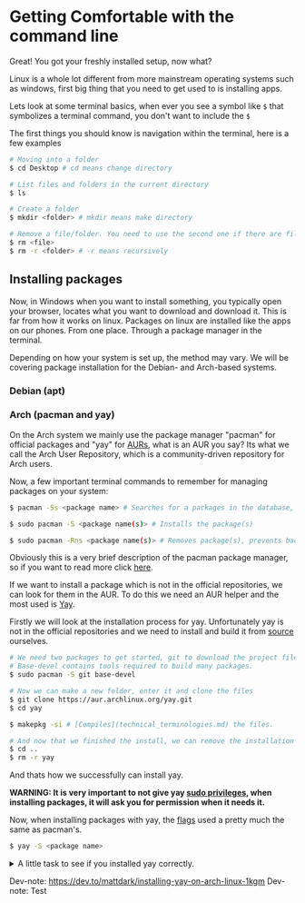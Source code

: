 # Getting Comfortable with the command line

Great! You got your freshly installed setup, now what?

Linux is a whole lot different from more mainstream operating systems such as windows, first big thing that you need to get used to is installing apps.

Lets look at some terminal basics, when ever you see a symbol like `$` that symbolizes a terminal command, you don't want to include the `$`

The first things you should know is navigation within the terminal, here is a few examples

```bash
# Moving into a folder
$ cd Desktop # cd means change directory

# List files and folders in the current directory
$ ls

# Create a folder
$ mkdir <folder> # mkdir means make directory

# Remove a file/folder. You need to use the second one if there are files in the folder
$ rm <file>
$ rm -r <folder> # -r means recursively 
```

## Installing packages

Now, in Windows when you want to install something, you typically open your browser, locates what you want to download and download it.
This is far from how it works on linux. Packages on linux are installed like the apps on our phones. From one place. Through a package manager in the terminal.

Depending on how your system is set up, the method may vary. We will be covering package installation for the Debian- and Arch-based systems.

### Debian (apt)

### Arch (pacman and yay)

On the Arch system we mainly use the package manager "pacman" for official packages and "yay" for [AURs](https://wiki.archlinux.org/title/Arch_User_Repository), what is an AUR you say? Its what we call the Arch User Repository, which is a community-driven repository for Arch users.

Now, a few important terminal commands to remember for managing packages on your system:

```bash
$ pacman -Ss <package name> # Searches for a packages in the database, searches both in packages' names and descriptions
```

```bash
$ sudo pacman -S <package name(s)> # Installs the package(s) 
```

```bash
$ sudo pacman -Rns <package name(s)> # Removes package(s), prevents backups and dependencies which are no longer needed
```

Obviously this is a very brief description of the pacman package manager, so if you want to read more click [here](https://wiki.archlinux.org/title/Pacman).

If we want to install a package which is not in the official repositories, we can look for them in the AUR.
To do this we need an AUR helper and the most used is [Yay](https://github.com/Jguer/yay).

Firstly we will look at the installation process for yay. Unfortunately yay is not in the official repositories and we need to install and build it from [source](technical_terminologies.md) ourselves.

```bash
# We need two packages to get started, git to download the project files and base-devel to compile.
# Base-devel contains tools required to build many packages.
$ sudo pacman -S git base-devel

# Now we can make a new folder, enter it and clone the files
$ git clone https://aur.archlinux.org/yay.git
$ cd yay

$ makepkg -si # [Compiles](technical_terminologies.md) the files.

# And now that we finished the install, we can remove the installation files again.
$ cd ..
$ rm -r yay
```

And thats how we successfully can install yay.

**WARNING: It is very important to not give yay [sudo privileges](technical_terminologies.md), when installing packages, it will ask you for permission when it needs it.**

Now, when installing packages with yay, the [flags](technical_terminologies.md) used a pretty much the same as pacman's.

```bash
$ yay -S <package name>
```

<details closed="closed">
  <summary>A little task to see if you installed yay correctly.</summary>

  <p>We want to make sure that we have yay correctly installed before starting.</p>

  ```bash
  $ yay -S asciiquarium-git # A small fun ascii art aquarium.
  $ asciiquarium # Runs the program and press q to quit.
  ```

</details>

Dev-note: https://dev.to/mattdark/installing-yay-on-arch-linux-1kgm
Dev-note: Test
